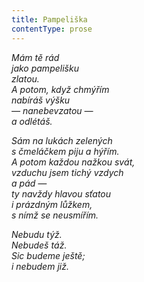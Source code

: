 ```yaml
---
title: Pampeliška
contentType: prose
---
```


_Mám tě rád  
jako pampelišku  
zlatou.  
A potom, když chmýřím  
nabíráš výšku  
— nanebevzatou —  
a odlétáš._

_Sám na lukách zelených  
s čmeláčkem piju a hýřím.  
A potom každou nažkou svát,  
vzduchu jsem tichý vzdych  
a pád —  
ty navždy hlavou sťatou  
i prázdným lůžkem,  
s nímž se neusmířím._

_Nebudu týž.  
Nebudeš táž.  
Sic budeme ještě;  
i nebudem již._
